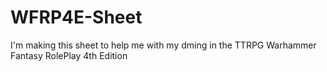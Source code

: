 # WFRP4E-Sheet
I'm making this sheet to help me with my dming in the TTRPG Warhammer Fantasy RolePlay 4th Edition
